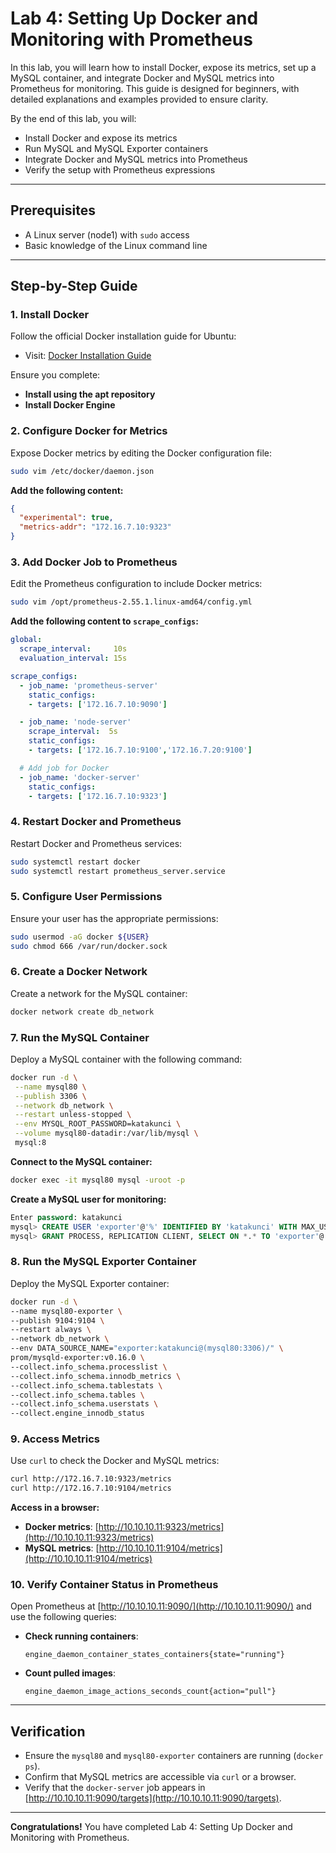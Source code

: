 # Lab 4: Setting Up Docker and Monitoring with Prometheus

In this lab, you will learn how to install Docker, expose its metrics, set up a MySQL container, and integrate Docker and MySQL metrics into Prometheus for monitoring. This guide is designed for beginners, with detailed explanations and examples provided to ensure clarity.

By the end of this lab, you will:

- Install Docker and expose its metrics
- Run MySQL and MySQL Exporter containers
- Integrate Docker and MySQL metrics into Prometheus
- Verify the setup with Prometheus expressions

---

## Prerequisites

- A Linux server (node1) with `sudo` access
- Basic knowledge of the Linux command line

---

## Step-by-Step Guide

### 1. Install Docker

Follow the official Docker installation guide for Ubuntu:

- Visit: [Docker Installation Guide](https://docs.docker.com/engine/install/ubuntu/#install-using-the-repository)

Ensure you complete:

- **Install using the apt repository**
- **Install Docker Engine**

### 2. Configure Docker for Metrics

Expose Docker metrics by editing the Docker configuration file:

```bash
sudo vim /etc/docker/daemon.json
```

**Add the following content:**

```json
{
  "experimental": true,
  "metrics-addr": "172.16.7.10:9323"
}
```

### 3. Add Docker Job to Prometheus

Edit the Prometheus configuration to include Docker metrics:

```bash
sudo vim /opt/prometheus-2.55.1.linux-amd64/config.yml
```

**Add the following content to `scrape_configs`:**

```yaml
global:
  scrape_interval:     10s
  evaluation_interval: 15s

scrape_configs:
  - job_name: 'prometheus-server'
    static_configs:
    - targets: ['172.16.7.10:9090']

  - job_name: 'node-server'
    scrape_interval:  5s
    static_configs:
    - targets: ['172.16.7.10:9100','172.16.7.20:9100']

  # Add job for Docker
  - job_name: 'docker-server'
    static_configs:
    - targets: ['172.16.7.10:9323']
```

### 4. Restart Docker and Prometheus

Restart Docker and Prometheus services:

```bash
sudo systemctl restart docker
sudo systemctl restart prometheus_server.service
```

### 5. Configure User Permissions

Ensure your user has the appropriate permissions:

```bash
sudo usermod -aG docker ${USER}
sudo chmod 666 /var/run/docker.sock
```

### 6. Create a Docker Network

Create a network for the MySQL container:

```bash
docker network create db_network
```

### 7. Run the MySQL Container

Deploy a MySQL container with the following command:

```bash
docker run -d \
 --name mysql80 \
 --publish 3306 \
 --network db_network \
 --restart unless-stopped \
 --env MYSQL_ROOT_PASSWORD=katakunci \
 --volume mysql80-datadir:/var/lib/mysql \
 mysql:8
```

**Connect to the MySQL container:**

```bash
docker exec -it mysql80 mysql -uroot -p
```

**Create a MySQL user for monitoring:**

```sql
Enter password: katakunci
mysql> CREATE USER 'exporter'@'%' IDENTIFIED BY 'katakunci' WITH MAX_USER_CONNECTIONS 3;
mysql> GRANT PROCESS, REPLICATION CLIENT, SELECT ON *.* TO 'exporter'@'%';
```

### 8. Run the MySQL Exporter Container

Deploy the MySQL Exporter container:

```bash
docker run -d \
--name mysql80-exporter \
--publish 9104:9104 \
--restart always \
--network db_network \
--env DATA_SOURCE_NAME="exporter:katakunci@(mysql80:3306)/" \
prom/mysqld-exporter:v0.16.0 \
--collect.info_schema.processlist \
--collect.info_schema.innodb_metrics \
--collect.info_schema.tablestats \
--collect.info_schema.tables \
--collect.info_schema.userstats \
--collect.engine_innodb_status
```

### 9. Access Metrics

Use `curl` to check the Docker and MySQL metrics:

```bash
curl http://172.16.7.10:9323/metrics
curl http://172.16.7.10:9104/metrics
```

**Access in a browser:**

- **Docker metrics**: [http://10.10.10.11:9323/metrics](http://10.10.10.11:9323/metrics)
- **MySQL metrics**: [http://10.10.10.11:9104/metrics](http://10.10.10.11:9104/metrics)

### 10. Verify Container Status in Prometheus

Open Prometheus at [http://10.10.10.11:9090/](http://10.10.10.11:9090/) and use the following queries:

- **Check running containers**:

  ```promql
  engine_daemon_container_states_containers{state="running"}
  ```

- **Count pulled images**:

  ```promql
  engine_daemon_image_actions_seconds_count{action="pull"}
  ```

---

## Verification

- Ensure the `mysql80` and `mysql80-exporter` containers are running (`docker ps`).
- Confirm that MySQL metrics are accessible via `curl` or a browser.
- Verify that the `docker-server` job appears in [http://10.10.10.11:9090/targets](http://10.10.10.11:9090/targets).

---

**Congratulations!** You have completed Lab 4: Setting Up Docker and Monitoring with Prometheus.
